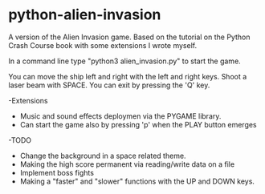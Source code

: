 # python-alien-invasion
A version of the Alien Invasion game. Based on the tutorial on the Python Crash Course book with some extensions I wrote myself.

In a command line type "python3 alien_invasion.py" to start the game. 

You can move the ship left and right with the left and right keys. Shoot a laser beam with SPACE. You can exit by pressing the 'Q' key.  

-Extensions

  * Music and sound effects deploymen via the PYGAME library.
  * Can start the game also by pressing 'p' when the PLAY button emerges

-TODO
  
  * Change the background in a space related theme.
  * Making the high score permanent via reading/write data on a file
  * Implement boss fights
  * Making a "faster" and "slower" functions with the UP and DOWN keys. 
